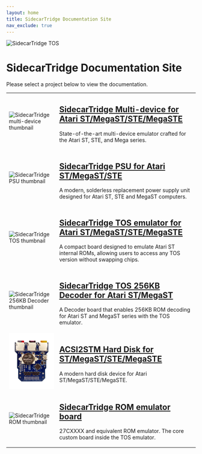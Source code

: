 ```yaml
---
layout: home
title: SidecarTridge Documentation Site
nav_exclude: true
---
```



![SidecarTridge TOS](/assets/images/SIDECARTRIDGE_TEXT_1920x416_BLACK.png)

# SidecarTridge Documentation Site

Please select a project below to view the documentation.

<table style="border-collapse: collapse; border: 0;">
    <tr>
        <td style="border: none;">
            <img src="/sidecartridge-multidevice/assets/images/board-2.1.0-developers-perspective-thumbnail.png" alt="SidecarTridge multi-device thumbnail" style="vertical-align: middle; width: 128px"> 
        </td>
        <td style="border: none;">
            <h2><a href="/sidecartridge-multidevice/">SidecarTridge Multi-device for Atari ST/MegaST/STE/MegaSTE</a></h2>
            <p>State-of-the-art multi-device emulator crafted for the Atari ST, STE, and Mega series.</p>
        </td>
    </tr>
    <tr>
        <td style="border: none;">
            <img src="/sidecartridge-psu/assets/images/psu_kit_top-thumbnail.png" alt="SidecarTridge PSU thumbnail" style="vertical-align: middle; width: 128px"> 
        </td>
        <td style="border: none;">
            <h2><a href="/sidecartridge-psu/">SidecarTridge PSU for Atari ST/MegaST/STE</a></h2>
            <p>A modern, solderless replacement power supply unit designed for Atari ST, STE and MegaST computers.</p>
        </td>
    </tr>
    <tr>
        <td style="border: none;">
            <img src="/sidecartridge-tos/assets/images/sidecartridge-kit-thumbnail.png" alt="SidecarTridge TOS thumbnail" style="vertical-align: middle; width: 128px"> 
        </td>
        <td style="border: none;">
            <h2><a href="/sidecartridge-tos/">SidecarTridge TOS emulator for Atari ST/MegaST/STE/MegaSTE</a></h2>
            <p>A compact board designed to emulate Atari ST internal ROMs, allowing users to access any TOS version without swapping chips.</p>
        </td>
    </tr>
    <tr>
        <td style="border: none;">
            <img src="/sidecartridge-tos-256kb-decoder/assets/images/256KB-DECODER-BOXED-KIT.png" alt="SidecarTridge 256KB Decoder thumbnail" style="vertical-align: middle; width: 128px"> 
        </td>
        <td style="border: none;">
            <h2><a href="/sidecartridge-tos-256kb-decoder/">SidecarTridge TOS 256KB Decoder for Atari ST/MegaST</a></h2>
            <p>A Decoder board that enables 256KB ROM decoding for Atari ST and MegaST series with the TOS emulator.</p>
        </td>
    </tr>
    <tr>
        <td style="border: none;">
            <img src="/acsi2stm-atari-st/assets/images/ACSI2STM2-SDCARDS-BATTERY-TOP.png"  alt="ACSI2STM HD thumbnail" style="vertical-align: middle; width: 128px"> 
        </td>
        <td style="border: none;">
            <h2><a href="/acsi2stm-atari-st/">ACSI2STM Hard Disk for ST/MegaST/STE/MegaSTE</a></h2>
            <p>A modern hard disk device for Atari ST/MegaST/STE/MegaSTE.</p>
        </td>
    </tr>
    <tr>
        <td style="border: none;">
            <img src="/sidecartridge-rom/assets/images/sidecartridge_rom_pinout_diagram.png" alt="SidecarTridge ROM thumbnail" style="vertical-align: middle; width: 128px"> 
        </td>
        <td style="border: none;">
            <h2><a href="/sidecartridge-rom/">SidecarTridge ROM emulator board</a></h2>
            <p>27CXXXX and equivalent ROM emulator. The core custom board inside the TOS emulator.</p>
        </td>
    </tr>
</table>
